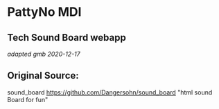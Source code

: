 # PattyNo MDI 

## Tech Sound Board webapp

_adapted gmb 2020-12-17_

## Original Source: 

sound_board
https://github.com/Dangersohn/sound_board
"html sound Board for fun"
